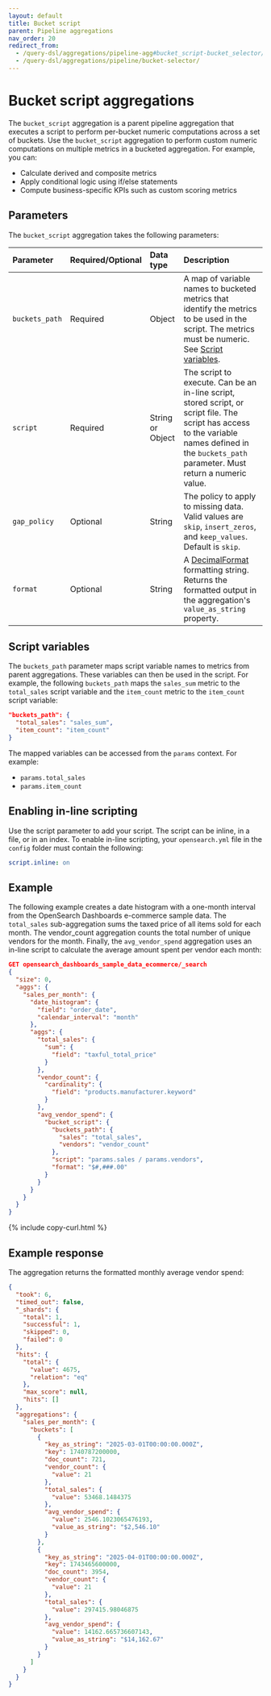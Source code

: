 ```yaml
---
layout: default
title: Bucket script
parent: Pipeline aggregations
nav_order: 20
redirect_from:
  - /query-dsl/aggregations/pipeline-agg#bucket_script-bucket_selector/
  - /query-dsl/aggregations/pipeline/bucket-selector/
---
```


# Bucket script aggregations

The `bucket_script` aggregation is a parent pipeline aggregation that executes a script to perform per-bucket numeric computations across a set of buckets. Use the `bucket_script` aggregation to perform custom numeric computations on multiple metrics in a bucketed aggregation. For example, you can:

- Calculate derived and composite metrics
- Apply conditional logic using if/else statements
- Compute business-specific KPIs such as custom scoring metrics

## Parameters

The `bucket_script` aggregation takes the following parameters:

| Parameter             | Required/Optional | Data type       | Description |
| :--                   | :--               |  :--            | :--         |
| `buckets_path`        | Required          | Object          | A map of variable names to bucketed metrics that identify the metrics to be used in the script. The metrics must be numeric. See [Script variables](#script-variables). |
| `script`              | Required          | String or Object | The script to execute. Can be an in-line script, stored script, or script file. The script has access to the variable names defined in the `buckets_path` parameter. Must return a numeric value. |
| `gap_policy`          | Optional          | String          | The policy to apply to missing data. Valid values are `skip`, `insert_zeros`, and `keep_values`. Default is `skip`. |
| `format`              | Optional          | String          | A [DecimalFormat](https://docs.oracle.com/en/java/javase/11/docs/api/java.base/java/text/DecimalFormat.html) formatting string. Returns the formatted output in the aggregation's `value_as_string` property. |

## Script variables

The `buckets_path` parameter maps script variable names to metrics from parent aggregations. These variables can then be used in the script. For example, the following `buckets_path` maps the `sales_sum` metric to the `total_sales` script variable and the `item_count` metric to the `item_count` script variable:

```json
"buckets_path": {
  "total_sales": "sales_sum",
  "item_count": "item_count"
}
```

The mapped variables can be accessed from the `params` context. For example:

- `params.total_sales`
- `params.item_count` 

## Enabling in-line scripting

Use the script parameter to add your script. The script can be inline, in a file, or in an index. To enable in-line scripting, your `opensearch.yml` file in the `config` folder must contain the following:

```yml
script.inline: on
```

## Example

The following example creates a date histogram with a one-month interval from the OpenSearch Dashboards e-commerce sample data. The `total_sales` sub-aggregation sums the taxed price of all items sold for each month. The vendor_count aggregation counts the total number of unique vendors for the month. Finally, the `avg_vendor_spend` aggregation uses an in-line script to calculate the average amount spent per vendor each month:

```json
GET opensearch_dashboards_sample_data_ecommerce/_search
{
  "size": 0,
  "aggs": {
    "sales_per_month": {
      "date_histogram": {
        "field": "order_date",
        "calendar_interval": "month"
      },
      "aggs": {
        "total_sales": {
          "sum": {
            "field": "taxful_total_price"
          }
        },
        "vendor_count": {
          "cardinality": {
            "field": "products.manufacturer.keyword"
          }
        },
        "avg_vendor_spend": {
          "bucket_script": {
            "buckets_path": {
              "sales": "total_sales",
              "vendors": "vendor_count"
            },
            "script": "params.sales / params.vendors",
            "format": "$#,###.00"
          }
        }
      }
    }
  }
}
```
{% include copy-curl.html %}

## Example response

The aggregation returns the formatted monthly average vendor spend:

```json
{
  "took": 6,
  "timed_out": false,
  "_shards": {
    "total": 1,
    "successful": 1,
    "skipped": 0,
    "failed": 0
  },
  "hits": {
    "total": {
      "value": 4675,
      "relation": "eq"
    },
    "max_score": null,
    "hits": []
  },
  "aggregations": {
    "sales_per_month": {
      "buckets": [
        {
          "key_as_string": "2025-03-01T00:00:00.000Z",
          "key": 1740787200000,
          "doc_count": 721,
          "vendor_count": {
            "value": 21
          },
          "total_sales": {
            "value": 53468.1484375
          },
          "avg_vendor_spend": {
            "value": 2546.1023065476193,
            "value_as_string": "$2,546.10"
          }
        },
        {
          "key_as_string": "2025-04-01T00:00:00.000Z",
          "key": 1743465600000,
          "doc_count": 3954,
          "vendor_count": {
            "value": 21
          },
          "total_sales": {
            "value": 297415.98046875
          },
          "avg_vendor_spend": {
            "value": 14162.665736607143,
            "value_as_string": "$14,162.67"
          }
        }
      ]
    }
  }
}
```




